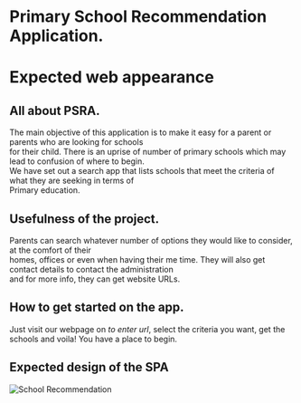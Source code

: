 # Primary School Recommendation Application.

# Expected web appearance

## All about PSRA.
The main objective of this application is to make it easy for a parent or parents who are looking for schools <br> 
for their child. There is an uprise of number of primary schools which may lead to confusion of where to begin.<br>
We have set out a search app that lists schools that meet the criteria of what they are seeking in terms of <br>
Primary education.

## Usefulness of the project.
Parents can search whatever number of options they would like to consider, at the comfort of their <br> 
homes, offices or even when having their me time. They will also get contact details to contact the administration <br>
and for more info, they can get website URLs.

## How to get started on the app.
Just visit our webpage on *to enter url*, select the criteria you want, get the schools and voila! You have a place to begin.

## Expected design of the SPA 

![School Recommendation](https://github.com/ElvineJoy/Primary-School-Recommendation/assets/20923550/c28073ec-242d-423a-bc51-e2a7265792f1)
